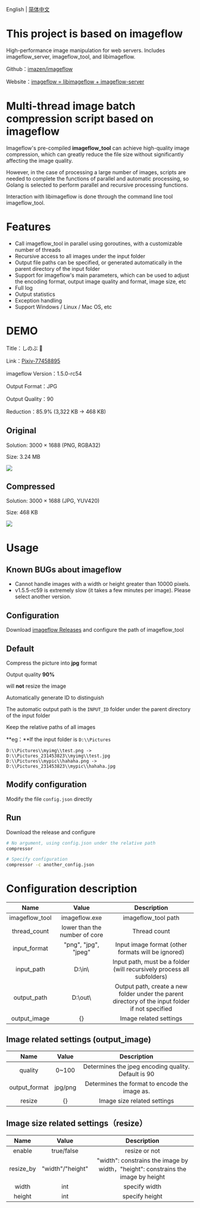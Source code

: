 English | [简体中文](README_zh_CN.md)

# This project is based on imageflow

High-performance image manipulation for web servers. Includes imageflow_server, imageflow_tool, and libimageflow.

Github：[imazen/imageflow](https://github.com/imazen/imageflow)

Website：[imageflow = libimageflow + imageflow-server](https://www.imageflow.io/)



# Multi-thread image batch compression script based on imageflow

Imageflow's pre-compiled **imageflow_tool** can achieve high-quality image compression, which can greatly reduce the file size without significantly affecting the image quality.

However, in the case of processing a large number of images, scripts are needed to complete the functions of parallel and automatic processing, so Golang is selected to perform parallel and recursive processing functions.

Interaction with libimageflow is done through the command line tool imageflow_tool.



# Features

- Call imageflow_tool in parallel using goroutines, with a customizable number of threads
- Recursive access to all images under the input folder
- Output file paths can be specified, or generated automatically in the parent directory of the input folder
- Support for imageflow's main parameters, which can be used to adjust the encoding format, output image quality and format, image size, etc
- Full log
- Output statistics
- Exception handling
- Support Windows / Linux / Mac OS, etc



# DEMO

Title：しのぶ 🦋

Link：[Pixiv-77458895](https://www.pixiv.net/artworks/77458895)

imageflow Version：1.5.0-rc54

Output Format：JPG

Output Quality：90

Reduction：85.9% (3,322 KB -> 468 KB)



## Original

Solution: 3000 × 1688 (PNG, RGBA32)

Size: 3.24 MB

![](https://cdn.jsdelivr.net/gh/bipy/CDN@master/repo/Image-Compressor/pid-77458895.png)



## Compressed

Solution: 3000 × 1688 (JPG, YUV420)

Size: 468 KB

![](https://cdn.jsdelivr.net/gh/bipy/CDN@master/repo/Image-Compressor/pid-77458895.jpg)



# Usage



## Known BUGs about imageflow

- Cannot handle images with a width or height greater than 10000 pixels.
- v1.5.5-rc59 is extremely slow (it takes a few minutes per image). Please select another version.



## **Configuration**

Download [imageflow Releases](https://github.com/imazen/imageflow/releases) and configure the path of imageflow_tool



## Default

Compress the picture into **jpg** format

Output quality **90%**

will **not** resize the image

Automatically generate ID to distinguish

The automatic output path is the `INPUT_ID` folder under the parent directory of the input folder

Keep the relative paths of all images

**eg：**If the input folder is `D:\\Pictures`

```
D:\\Pictures\\myimg\\test.png -> D:\\Pictures_231453823\\myimg\\test.jpg
D:\\Pictures\\mypic\\hahaha.png -> D:\\Pictures_231453823\\mypic\\hahaha.jpg
```



## Modify configuration

Modify the file `config.json` directly



## Run

Download the release and configure

```bash
# No argument, using config.json under the relative path
compressor

# Specify configuration
compressor -c another_config.json
```



# Configuration description

|      Name      |             Value             |                         Description                          |
| :------------: | :---------------------------: | :----------------------------------------------------------: |
| imageflow_tool |         imageflow.exe         |                     imageflow_tool path                      |
|  thread_count  | lower than the number of core |                         Thread count                         |
|  input_format  |     "png", "jpg", "jpeg"      |      Input image format (other formats will be ignored)      |
|   input_path   |           D:\\in\\            | Input path, must be a folder (will recursively process all subfolders) |
|  output_path   |           D:\\out\\           | Output path,  create a new folder under the parent directory of the input folder if not specified |
|  output_image  |              {}               |                    Image related settings                    |

## Image related settings (output_image)

|     Name      |  Value  |                     Description                     |
| :-----------: | :-----: | :-------------------------------------------------: |
|    quality    | 0\~100  | Determines the jpeg encoding quality. Default is 90 |
| output_format | jpg/png |    Determines the format to encode the image as.    |
|    resize     |   {}    |             Image size related settings             |

## Image size related settings（resize）

|   Name    |      Value       |                         Description                          |
| :-------: | :--------------: | :----------------------------------------------------------: |
|  enable   |    true/false    |                        resize or not                         |
| resize_by | "width"/"height" | "width": constrains the image by width，"height": constrains the image by height |
|   width   |       int        |                        specify width                         |
|  height   |       int        |                        specify height                        |